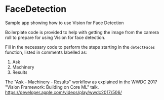 # FaceDetection
Sample app showing how to use Vision for Face Detection

Boilerplate code is provided to help with getting the image from the camera roll to prepare for using Vision for face detection. 

Fill in the necessary code to perform the steps starting in the `detectFaces` function, listed in comments labelled as:
1. Ask
2. Machinery
3. Results

The "Ask - Machinery - Results" workflow as explained in the WWDC 2017 "Vision Framework: Building on Core ML" talk.
https://developer.apple.com/videos/play/wwdc2017/506/
